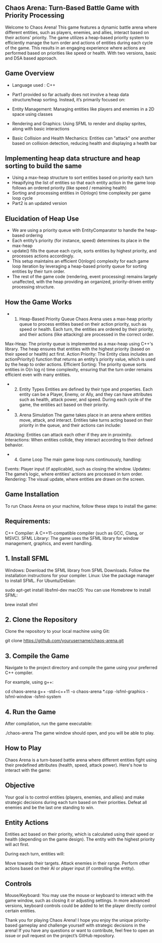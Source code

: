 ## Chaos Arena: Turn-Based Battle Game with Priority Processing

Welcome to Chaos Arena! This game features a dynamic battle arena where different entities, such as players, enemies, and allies, interact based on their actions' priority. The game utilizes a heap-based priority system to efficiently manage the turn order and actions of entities during each cycle of the game. This results in an engaging experience where actions are performed based on priorities like speed or health. With two versions, basic and DSA based approach.

## Game Overview
- Language used : C++
  
- Part1 provided so far actually does not involve a heap data structure/heap sorting. Instead, it’s primarily focused on:
- Entity Management: Managing entities like players and enemies in a 2D space using classes
- Rendering and Graphics: Using SFML to render and display sprites, along with basic interactions
- Basic Collision and Health Mechanics: Entities can "attack" one another based on collision detection, reducing health and displaying a health bar

## Implementing heap data structure and heap sorting to build the same 

- Using a max-heap structure to sort entities based on priority each turn
- Heapifying the list of entities so that each entity action in the game loop follows an ordered priority (like speed / remaining health)
- Sorting and processing entities in O(nlogn) time complexity per game loop cycle
- Part2 is an updated version 

## Elucidation of Heap Use

- We are using a priority queue with EntityComparator to handle the heap-based ordering
- Each entity’s priority (for instance, speed) determines its place in the max-heap
- update() fills the queue each cycle, sorts entities by highest priority, and processes actions accordingly.
- This setup maintains an efficient O(nlogn) complexity for each game loop iteration by leveraging a heap-based priority queue for sorting entities by their turn order.
- The rest of the game code (rendering, event processing) remains largely unaffected, with the heap providing an organized, priority-driven entity processing structure.


## How the Game Works
- 1. Heap-Based Priority Queue
Chaos Arena uses a max-heap priority queue to process entities based on their action priority, such as speed or health. Each turn, the entities are ordered by their priority, and their actions (like attacking) are processed in the correct order.

Max-Heap: The priority queue is implemented as a max-heap using C++'s <queue> library. The heap ensures that entities with the highest priority (based on their speed or health) act first.
Action Priority: The Entity class includes an actionPriority() function that returns an entity’s priority value, which is used by the heap to order actions.
Efficient Sorting: The priority queue sorts entities in O(n log n) time complexity, ensuring that the turn order remains efficient even with many entities.
- 2. Entity Types
Entities are defined by their type and properties. Each entity can be a Player, Enemy, or Ally, and they can have attributes such as health, attack power, and speed. During each cycle of the game, the entities act based on their priority.

- 3. Arena Simulation
The game takes place in an arena where entities move, attack, and interact. Entities take turns acting based on their priority in the queue, and their actions can include:

Attacking: Entities can attack each other if they are in proximity.
Interactions: When entities collide, they interact according to their defined behavior.
- 4. Game Loop
The main game loop runs continuously, handling:

Events: Player input (if applicable), such as closing the window.
Updates: The game’s logic, where entities’ actions are processed in turn order.
Rendering: The visual update, where entities are drawn on the screen.

## Game Installation
To run Chaos Arena on your machine, follow these steps to install the game:

## Requirements:

C++ Compiler: A C++11-compatible compiler (such as GCC, Clang, or MSVC).
SFML Library: The game uses the SFML library for window management, graphics, and event handling.

## 1. Install SFML
Windows:
Download the SFML library from SFML Downloads.
Follow the installation instructions for your compiler.
Linux:
Use the package manager to install SFML. For Ubuntu/Debian:


sudo apt-get install libsfml-dev
macOS:
You can use Homebrew to install SFML:

brew install sfml

## 2. Clone the Repository
Clone the repository to your local machine using Git:


git clone https://github.com/yourusername/chaos-arena.git

## 3. Compile the Game
Navigate to the project directory and compile the game using your preferred C++ compiler.

For example, using g++:


cd chaos-arena
g++ -std=c++11 -o chaos-arena *.cpp -lsfml-graphics -lsfml-window -lsfml-system

## 4. Run the Game
After compilation, run the game executable:


./chaos-arena
The game window should open, and you will be able to play.

## How to Play
Chaos Arena is a turn-based battle arena where different entities fight using their predefined attributes (health, speed, attack power). Here's how to interact with the game:

## Objective
Your goal is to control entities (players, enemies, and allies) and make strategic decisions during each turn based on their priorities. Defeat all enemies and be the last one standing to win.

## Entity Actions
Entities act based on their priority, which is calculated using their speed or health (depending on the game design). The entity with the highest priority will act first.

During each turn, entities will:

Move towards their targets.
Attack enemies in their range.
Perform other actions based on their AI or player input (if controlling the entity).

## Controls
Mouse/Keyboard: You may use the mouse or keyboard to interact with the game window, such as closing it or adjusting settings. In more advanced versions, keyboard controls could be added to let the player directly control certain entities.

Thank you for playing Chaos Arena! I hope you enjoy the unique priority-based gameplay and challenge yourself with strategic decisions in the arena! If you have any questions or want to contribute, feel free to open an issue or pull request on the project’s GitHub repository.



